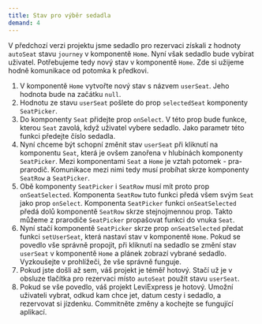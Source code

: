 ```yaml
---
title: Stav pro výběr sedadla
demand: 4
---
```


V předchozí verzi projektu jsme sedadlo pro rezervaci získali z hodnoty `autoSeat` stavu `journey` v komponentě `Home`. Nyní však sedadlo bude vybírat uživatel. Potřebujeme tedy nový stav v komponentě `Home`. Zde si užijeme hodně komunikace od potomka k předkovi.

1. V komponentě `Home` vytvořte nový stav s názvem `userSeat`. Jeho hodnota bude na začátku `null`.
1. Hodnotu ze stavu `userSeat` pošlete do prop `selectedSeat` komponenty `SeatPicker`.
1. Do komponenty `Seat` přidejte prop `onSelect`. V této prop bude funkce, kterou `Seat` zavolá, když uživatel vybere sedadlo. Jako parametr této funkci předejte číslo sedadla.
1. Nyní chceme být schopní změnit stav `userSeat` při kliknutí na komponentu `Seat`, která je ovšem zanořena v hlubínách komponenty `SeatPicker`. Mezi komponentami `Seat` a `Home` je vztah potomek - pra-prarodič. Komunikace mezi nimi tedy musí probíhat skrze komponenty `SeatRow` a `SeatPicker`.
1. Obě komponenty `SeatPicker` i `SeatRow` musí mít proto prop `onSeatSelected`. Komponenta `SeatRow` tuto funkci předá všem svým `Seat` jako prop `onSelect`. Komponenta `SeatPicker` funkci `onSeatSelected` předá dolů komponentě `SeatRow` skrze stejnojmennou prop. Takto můžeme z prarodiče `SeatPicker` propašovat funkci do vnuka `Seat`.
1. Nyní stačí komponentě `SeatPicker` skrze prop `onSeatSelected` předat funkci `setUserSeat`, která nastaví stav v komponentě `Home`. Pokud se povedlo vše správně propojit, při kliknutí na sedadlo se změní stav `userSeat` v komponentě `Home` a plánek zobrazí vybrané sedadlo. Vyzkoušejte v prohlížeči, že vše správně funguje.
1. Pokud jste došli až sem, váš projekt je téměř hotový. Stačí už je v obsluze tlačítka pro rezervaci místo `autoSeat` použít stavu `userSeat`.
1. Pokud se vše povedlo, váš projekt LeviExpress je hotový. Umožní uživateli vybrat, odkud kam chce jet, datum cesty i sedadlo, a rezervovat si jízdenku. Commitněte změny a kochejte se fungující aplikací.
